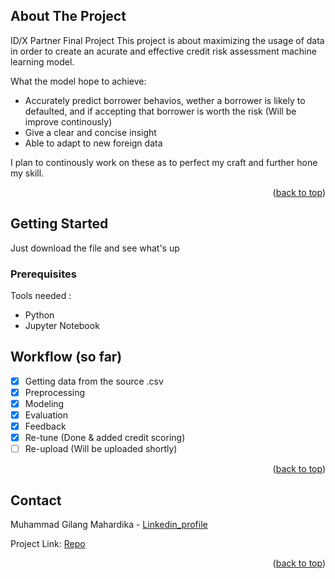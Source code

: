 <!-- Improved compatibility of back to top link: See: https://github.com/othneildrew/Best-README-Template/pull/73 -->
<a name="readme-top"></a>
<!--
*** Thanks for checking out the Best-README-Template. If you have a suggestion
*** that would make this better, please fork the repo and create a pull request
*** or simply open an issue with the tag "enhancement".
*** Don't forget to give the project a star!
*** Thanks again! Now go create something AMAZING! :D
-->



<!-- PROJECT SHIELDS -->
<!--
*** I'm using markdown "reference style" links for readability.
*** Reference links are enclosed in brackets [ ] instead of parentheses ( ).
*** See the bottom of this document for the declaration of the reference variables
*** for contributors-url, forks-url, etc. This is an optional, concise syntax you may use.
*** https://www.markdownguide.org/basic-syntax/#reference-style-links
-->



<!-- ABOUT THE PROJECT -->
## About The Project

ID/X Partner Final Project
This project is about maximizing the usage of data in order to create an acurate and effective credit risk assessment machine learning model. 

What the model hope to achieve:
* Accurately predict borrower behavios, wether a borrower is likely to defaulted, and if accepting that borrower is worth the risk (Will be improve continously)
* Give a clear and concise insight
* Able to adapt to new foreign data

I plan to continously work on these as to perfect my craft and further hone my skill.

<p align="right">(<a href="#readme-top">back to top</a>)</p>


<!-- GETTING STARTED -->
## Getting Started

Just download the file and see what's up

### Prerequisites

Tools needed :
* Python
* Jupyter Notebook

<!-- ROADMAP -->
## Workflow (so far)

- [x] Getting data from the source .csv
- [x] Preprocessing
- [x] Modeling
- [x] Evaluation
- [x] Feedback
- [x] Re-tune (Done & added credit scoring)
- [ ] Re-upload (Will be uploaded shortly)

<p align="right">(<a href="#readme-top">back to top</a>)</p>



<!-- CONTACT -->
## Contact

Muhammad Gilang Mahardika - [Linkedin_profile](https://www.linkedin.com/in/muhgilangmahardika/)

Project Link: [Repo](github.com/UrsaG7/ID-X_Partners_credit)

<p align="right">(<a href="#readme-top">back to top</a>)</p>
